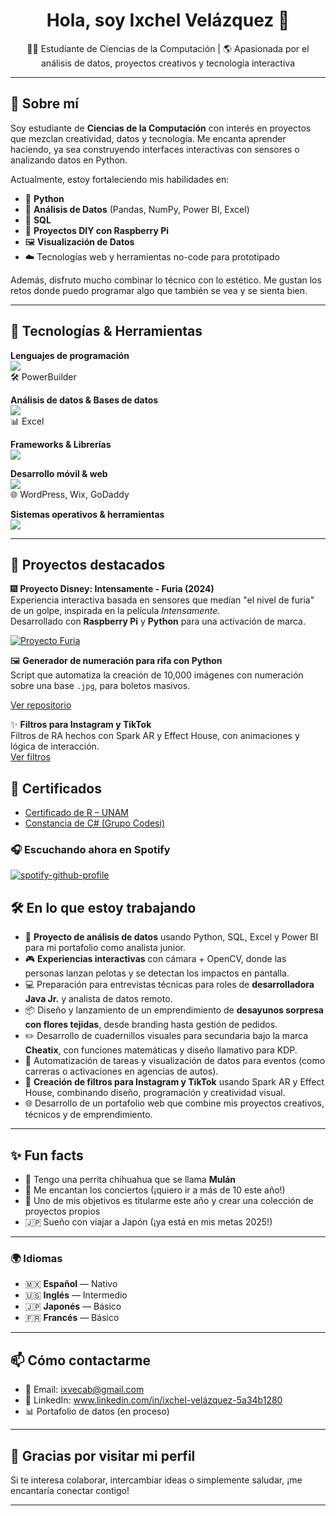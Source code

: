 <h1 align="center">Hola, soy Ixchel Velázquez 👋</h1>

<p align="center">
  👩‍💻 Estudiante de Ciencias de la Computación | 🌎 Apasionada por el análisis de datos, proyectos creativos y tecnología interactiva
</p>

---

## 🚀 Sobre mí

Soy estudiante de **Ciencias de la Computación** con interés en proyectos que mezclan creatividad, datos y tecnología. Me encanta aprender haciendo, ya sea construyendo interfaces interactivas con sensores o analizando datos en Python.

Actualmente, estoy fortaleciendo mis habilidades en:

- 🐍 **Python**
- 🧠 **Análisis de Datos** (Pandas, NumPy, Power BI, Excel)
- 💾 **SQL**
- 🔌 **Proyectos DIY con Raspberry Pi**
- 🖼️ **Visualización de Datos**
- ☁️ Tecnologías web y herramientas no-code para prototipado

Además, disfruto mucho combinar lo técnico con lo estético. Me gustan los retos donde puedo programar algo que también se vea y se sienta bien.

---

## 🧰 Tecnologías & Herramientas

**Lenguajes de programación**  
<img src="https://skillicons.dev/icons?i=python,java,js,cs" />  
🛠️ PowerBuilder <!--(sin ícono en Skillicons)-->

**Análisis de datos & Bases de datos**  
<img src="https://skillicons.dev/icons?i=postgres" />  
📊 Excel

**Frameworks & Librerías**  
<img src="https://skillicons.dev/icons?i=django,spring" />

**Desarrollo móvil & web**  
<img src="https://skillicons.dev/icons?i=html,css,android" />  
🌐 WordPress, Wix, GoDaddy 

**Sistemas operativos & herramientas**  
<img src="https://skillicons.dev/icons?i=raspberrypi,linux,git,github,vscode,figma" />




---
## 📌 Proyectos destacados


🎆 **Proyecto Disney: Intensamente - Furia (2024)**  
Experiencia interactiva basada en sensores que medían "el nivel de furia" de un golpe, inspirada en la película *Intensamente*.  
Desarrollado con **Raspberry Pi** y **Python** para una activación de marca.  

[![Proyecto Furia](https://drive.google.com/uc?export=view&id=ID_DE_LA_IMAGEN)](https://github.com/IxchelVe/insideout-furia/tree/main)


🖼️ **Generador de numeración para rifa con Python**  
Script que automatiza la creación de 10,000 imágenes con numeración sobre una base `.jpg`, para boletos masivos.

[Ver repositorio](#)


✨ **Filtros para Instagram y TikTok**  
Filtros de RA hechos con Spark AR y Effect House, con animaciones y lógica de interacción.  
[Ver filtros](#)

<!--🧠 **Análisis de Datos con Python**  
Exploración de datos públicos (ej. INEGI, Kaggle) usando Pandas y visualizaciones en Matplotlib y Seaborn.  
[Ver repositorio](#)-->

<!--🚘 **Simulador de carreras F1 para showroom**  
Interfaz conectada a un volante físico en activaciones para Hyundai. Configuración de software + hardware.  
[Ver repositorio](#)-->


<!--🎮 **Pantalla interactiva con OpenCV + cámara**  
Sistema que detecta impactos en pantalla con una pelota real, usando visión por computadora y animaciones en pantalla.  
[Ver repositorio](#)-->

<!--📊 **Dashboard de precios de productos en Power BI**  
Tablero interactivo para visualizar precios por categoría, tienda y fecha.  
[Ver demo](#)-->



<!--📚 **Cheatix: Cuadernillos visuales para secundaria**  
Diseño y maquetación de material didáctico para funciones matemáticas. Publicado en Amazon KDP.  
[Ver proyecto](#)-->

<!-- Esto es un comentario en Markdown 🧵 **E-commerce artesanal con Wix**  
Desarrollo de sitio y sistema de pedidos para negocio de desayunos sorpresa + flores tejidas.  
[Ver sitio web](#)--> 

<!--🎆 **Activaciones con tecnología interactiva**  
Proyectos para marcas: cabinas de aire, simuladores, experiencias con sensores y pantallas personalizadas.  
[Resumen de proyectos](#)-->

## 📜 Certificados

- [Certificado de R – UNAM](https://drive.google.com/file/d/1rTjj2Z_BKmRDK5EVzAxIOkBzePcCc-c-/view?usp=sharing)
- [Constancia de C# (Grupo Codesi)](https://drive.google.com/file/d/1iJP_C7tKiq-DCmK6yjdsdW8u1-q0uFSP/view?usp=sharing)


### 🎧 Escuchando ahora en Spotify

[![spotify-github-profile](https://spotify-github-profile.kittinanx.com/api/view?uid=12179953908&cover_image=true&theme=default&show_offline=false&background_color=121212&interchange=false)](https://github.com/kittinan/spotify-github-profile)

## 🛠️ En lo que estoy trabajando

- 🧪 **Proyecto de análisis de datos** usando Python, SQL, Excel y Power BI para mi portafolio como analista junior.
- 🎮 **Experiencias interactivas** con cámara + OpenCV, donde las personas lanzan pelotas y se detectan los impactos en pantalla.
- 💻 Preparación para entrevistas técnicas para roles de **desarrolladora Java Jr.** y analista de datos remoto.
- 📦 Diseño y lanzamiento de un emprendimiento de **desayunos sorpresa con flores tejidas**, desde branding hasta gestión de pedidos.
- ✏️ Desarrollo de cuadernillos visuales para secundaria bajo la marca **Cheatix**, con funciones matemáticas y diseño llamativo para KDP.
- 🌱 Automatización de tareas y visualización de datos para eventos (como carreras o activaciones en agencias de autos).
- 🎨 **Creación de filtros para Instagram y TikTok** usando Spark AR y Effect House, combinando diseño, programación y creatividad visual.
- 🌐 Desarrollo de un portafolio web que combine mis proyectos creativos, técnicos y de emprendimiento.

---

## ✨ Fun facts

- 🐶 Tengo una perrita chihuahua que se llama **Mulán**
- 🎵 Me encantan los conciertos (¡quiero ir a más de 10 este año!)
- 🌱 Uno de mis objetivos es titularme este año y crear una colección de proyectos propios
- 🇯🇵 Sueño con viajar a Japón (¡ya está en mis metas 2025!)

---
### 🌍 Idiomas

- 🇲🇽 **Español** — Nativo  
- 🇺🇸 **Inglés** — Intermedio  
- 🇯🇵 **Japonés** — Básico  
- 🇫🇷 **Francés** — Básico
---

## 📫 Cómo contactarme

- 📧 Email: ixvecab@gmail.com 
- 💼 LinkedIn: www.linkedin.com/in/ixchel-velázquez-5a34b1280
- 📊 Portafolio de datos (en proceso)

---

## 💖 Gracias por visitar mi perfil

Si te interesa colaborar, intercambiar ideas o simplemente saludar, ¡me encantaría conectar contigo!

---

